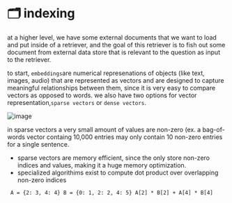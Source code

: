 # 🗂️ indexing 

at a higher level, we have some external documents that we want to load and put inside of a retriever, and the goal of this retriever is to fish out some document from external data store that is relevant to the question as input to the retriever.

to start, `embeddings`are numerical represenations of objects (like text, images, audio) that are represented as vectors and are designed to capture meaningful relationships between them, since it is very easy to compare vectors as opposed to words. we also have two options for vector representation,`sparse vectors` or `dense vectors`.

![image](https://github.com/user-attachments/assets/2b311786-2a4d-4597-b983-58a7fc30079c)

in sparse vectors a very small amount of values are non-zero (ex. a bag-of-words vector containg 10,000 entries may only contain 10 non-zero entries for a single sentence. 
- sparse vectors are memory efficient, since the only store non-zero indices and values, making it a huge memory optimization.
- specialized algorithims exist to compute dot product over overlapping non-zero indices

` 
  A = {2: 3, 4: 4}
  B = {0: 1, 2: 2, 4: 5}
  A[2] * B[2] + A[4] * B[4] 
` 









